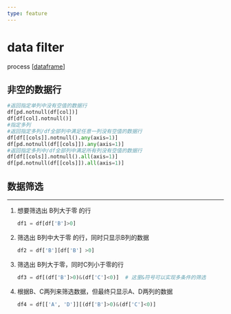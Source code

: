 ```yaml
---
type: feature
---
```

# data filter
process [[dataframe]]

## 非空的数据行
```python
#返回指定单列中没有空值的数据行
df[pd.notnull(df[col])]
df[df[col].notnull()]
#指定多列
#返回指定多列/df全部列中满足任意一列没有空值的数据行
df[df[[cols]].notnull().any(axis=1)] 
df[pd.notnull(df[[cols]]).any(axis=1)]
#返回指定多列中/df全部列中满足所有列没有空值的数据行
df[df[[cols]].notnull().all(axis=1)] 
df[pd.notnull(df[[cols]]).all(axis=1)]
```

## 数据筛选
---
1. 想要筛选出 B列大于零 的行
    ```python
    df1 = df[df['B']>0]
    ```
2. 筛选出 B列中大于零 的行，同时只显示B列的数据
    ```python
    df2 = df['B'][df['B'] >0] 
    ```
3. 筛选出 B列大于零，同时C列小于零的行
    ```python
    df3 = df[(df['B']>0)&(df['C']<0)]  # 这里&符号可以实现多条件的筛选
    ```
4. 根据B、C两列来筛选数据，但最终只显示A、D两列的数据
    ```python
    df4 = df[['A', 'D']][(df['B']>0)&(df['C']<0)]  
    ```

[//begin]: # "Autogenerated link references for markdown compatibility"
[dataframe]: dataframe "dataframe"
[//end]: # "Autogenerated link references"